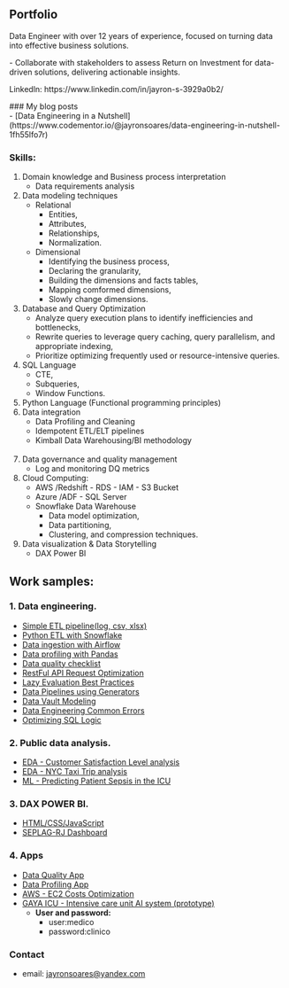 ## Portfolio
<p>Data Engineer with over 12 years of experience, focused on turning data into effective business solutions.</p>
- Collaborate with stakeholders to assess Return on Investment for data-driven solutions, delivering actionable insights.
<p>Linkedln: https://www.linkedin.com/in/jayron-s-3929a0b2/<br></p>
### My blog posts <br>
- [Data Engineering in a Nutshell](https://www.codementor.io/@jayronsoares/data-engineering-in-nutshell-1fh55lfo7r)

### Skills:
1. Domain knowledge and Business process interpretation
     - Data requirements analysis
3. Data modeling techniques
     - Relational
         - Entities,
         - Attributes,
         - Relationships,
         - Normalization.
     - Dimensional
         - Identifying the business process,
         - Declaring the granularity,
         - Building the dimensions and facts tables,
         - Mapping comformed dimensions,
         - Slowly change dimensions.
4. Database and Query Optimization
    - Analyze query execution plans to identify inefficiencies and bottlenecks,
    - Rewrite queries to leverage query caching, query parallelism, and appropriate indexing,
    - Prioritize optimizing frequently used or resource-intensive queries.
5. SQL Language
    - CTE,
    - Subqueries,
    - Window Functions.
6. Python Language (Functional programming principles)
7. Data integration
    - Data Profiling and Cleaning
    - Idempotent ETL/ELT pipelines
    - Kimball Data Warehousing/BI methodology
    <br/>
8. Data governance and quality management
    - Log and monitoring DQ metrics
9. Cloud Computing: 
    - AWS /Redshift - RDS - IAM - S3 Bucket
    - Azure /ADF - SQL Server
    - Snowflake Data Warehouse
      - Data model optimization,
      - Data partitioning,
      - Clustering, and compression techniques.
10. Data visualization & Data Storytelling 
    - DAX Power BI
    
## Work samples:

### 1. Data engineering.
- [Simple ETL pipeline(log, csv, xlsx)](https://github.com/jayronsoares/automated_data_engineering/blob/main/etl_pipe.py)
- [Python ETL with Snowflake](https://github.com/jayronsoares/snowflake_python/blob/main/snowflake_pandas.ipynb)
- [Data ingestion with Airflow](https://github.com/jayronsoares/Airflow-Data-Ingestion)
- [Data profiling with Pandas](https://github.com/jayronsoares/eda_profiling)
- [Data quality checklist](https://github.com/jayronsoares/healthcare_icu/blob/main/dqc.py)
- [RestFul API Request Optimization](https://github.com/jayronsoares/healthcare_icu/blob/9fa8ffade315bee63d2d718691320fb4d54b368b/RestFul%20API%20Request%20Optimization%20-%20Cache%20%26%20Pagination.py)
- [Lazy Evaluation Best Practices](https://github.com/jayronsoares/data_engineering_blog.git)
- [Data Pipelines using Generators](https://github.com/jayronsoares/de_pipelines_generators.git)
- [Data Vault Modeling](https://github.com/jayronsoares/datavaultmodeling.git)
- [Data Engineering Common Errors](https://github.com/jayronsoares/data_engineering_common_errors)
- [Optimizing SQL Logic](https://github.com/jayronsoares/optimizing_sql_logic)

### 2. Public data analysis.
- [EDA - Customer Satisfaction Level analysis](https://github.com/jayronsoares/dados_publicos/blob/main/EDA.ipynb)
- [EDA - NYC Taxi Trip analysis](https://github.com/jayronsoares/taxi_trip_analysis/blob/main/analytics_engineer_case.ipynb)
- [ML - Predicting Patient Sepsis in the ICU](https://github.com/jayronsoares/healthcare_icu/blob/main/predict.py)

### 3. DAX POWER BI.
- [HTML/CSS/JavaScript](http://www.redeplan.planejamento.rj.gov.br/)
- [SEPLAG-RJ Dashboard](https://app.powerbi.com/view?r=eyJrIjoiZWFjM2U4ZjEtOGUwYS00NDZlLThkZmQtYjNiN2U0NDk1OTRjIiwidCI6ImRjYzllZTExLWQ1MTgtNDNmMS04YjNkLTEzYWE0NzBlMWNlZCJ9&pageName=ReportSection)

### 4. Apps
- [Data Quality App](https://github.com/jayronsoares/flaskdqc.git)
- [Data Profiling App](https://github.com/jayronsoares/data_profiling.git)
- [AWS - EC2 Costs Optimization](https://github.com/jayronsoares/aws_ec2_costs.git)
- [GAYA ICU - Intensive care unit AI system (prototype)](https://icu.gayaanalytics.com.br)
  - **User and password:**
    - user:medico
    - password:clinico


### Contact ###
- email: jayronsoares@yandex.com
